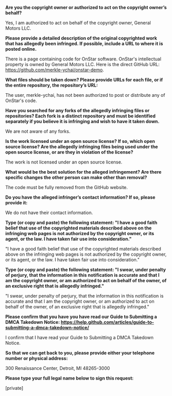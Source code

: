 **Are you the copyright owner or authorized to act on the copyright owner’s behalf?**  

Yes, I am authorized to act on behalf of the copyright owner, General Motors LLC.  

**Please provide a detailed description of the original copyrighted work that has allegedly been infringed. If possible, include a URL to where it is posted online.**  

There is a page containing code for OnStar software. OnStar's intellectual property is owned by General Motors LLC. Here is the direct GitHub URL: https://github.com/merkle-ychai/onstar-demo.  

**What files should be taken down? Please provide URLs for each file, or if the entire repository, the repository’s URL:**    

The user, merkle-ychai, has not been authorized to post or distribute any of OnStar's code.  

**Have you searched for any forks of the allegedly infringing files or repositories? Each fork is a distinct repository and must be identified separately if you believe it is infringing and wish to have it taken down.**  

We are not aware of any forks.

**Is the work licensed under an open source license? If so, which open source license? Are the allegedly infringing files being used under the open source license, or are they in violation of the license?**  

The work is not licensed under an open source license.

**What would be the best solution for the alleged infringement? Are there specific changes the other person can make other than removal?**  

The code must be fully removed from the GitHub website.

**Do you have the alleged infringer’s contact information? If so, please provide it:**  

We do not have their contact information.

**Type (or copy and paste) the following statement: "I have a good faith belief that use of the copyrighted materials described above on the infringing web pages is not authorized by the copyright owner, or its agent, or the law. I have taken fair use into consideration."**  

"I have a good faith belief that use of the copyrighted materials described above on the infringing web pages is not authorized by the copyright owner, or its agent, or the law. I have taken fair use into consideration."

**Type (or copy and paste) the following statement: "I swear, under penalty of perjury, that the information in this notification is accurate and that I am the copyright owner, or am authorized to act on behalf of the owner, of an exclusive right that is allegedly infringed."**  

"I swear, under penalty of perjury, that the information in this notification is accurate and that I am the copyright owner, or am authorized to act on behalf of the owner, of an exclusive right that is allegedly infringed."

**Please confirm that you have you have read our Guide to Submitting a DMCA Takedown Notice: https://help.github.com/articles/guide-to-submitting-a-dmca-takedown-notice/**  

I confirm that I have read your Guide to Submitting a DMCA Takedown Notice.

**So that we can get back to you, please provide either your telephone number or physical address:**  

300 Renaissance Center, Detroit, MI 48265-3000

**Please type your full legal name below to sign this request:**

[private]
